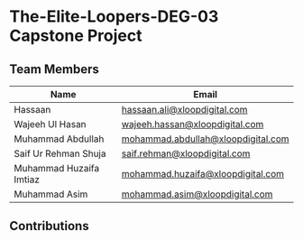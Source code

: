 # The-Elite-Loopers-DEG-03    Capstone Project

## Team Members
 | Name  | Email | 
 |-|-|
 | Hassaan | hassaan.ali@xloopdigital.com |
 | Wajeeh Ul Hasan | wajeeh.hassan@xloopdigital.com|
 | Muhammad Abdullah | mohammad.abdullah@xloopdigital.com|
 | Saif Ur Rehman Shuja | saif.rehman@xloopdigital.com|
 | Muhammad Huzaifa Imtiaz| mohammad.huzaifa@xloopdigital.com|
 | Muhammad Asim| mohammad.asim@xloopdigital.com|

 ## Contributions
 
